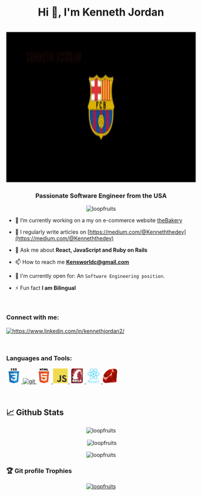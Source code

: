 <h1 align="center">Hi 👋, I'm Kenneth Jordan</h1>
<div align="center">
	<br>
	<a href="https://github.com/LoopFruits/LoopFruits/blob/main/Header.gif">
		<img src="Header.gif" width="800" height="400" alt="Kenneth Jordan Header">
	</a>
	<br>
</div>
<h3 align="center">Passionate Software Engineer from the USA</h3>

<p align="center"> <img src="https://komarev.com/ghpvc/?username=loopfruits&label=Profile%20views&color=red&style=flat" alt="loopfruits" /> </p>


- 🔭 I’m currently working on a my on e-commerce website [theBakery](https://github.com/LoopFruits/theBakery)

- 📝 I regularly write articles on [https://medium.com/@Kenneththedev](https://medium.com/@Kenneththedev)

- 💬 Ask me about **React, JavaScript and Ruby on Rails**

- 📫 How to reach me **Kensworldc@gmail.com**

- 💭 I'm currently open for: An `Software Engineering position`.

- ⚡ Fun fact **I am Bilingual**
<br>

<h3 align="left">Connect with me:</h3>
<p align="left">
<a href="https://www.linkedin.com/in/kennethjordan2/" target="blank"><img align="center" src="https://raw.githubusercontent.com/rahuldkjain/github-profile-readme-generator/master/src/images/icons/Social/linked-in-alt.svg" alt="https://www.linkedin.com/in/kennethjordan2/" height="30" width="40" /></a>
</p>

<br>

<h3 align="left">Languages and Tools:</h3>

<p align="left"> <a href="https://www.w3schools.com/css/" target="_blank" rel="noreferrer"> <img src="https://raw.githubusercontent.com/devicons/devicon/master/icons/css3/css3-original-wordmark.svg" alt="css3" width="40" height="40"/> </a> <a href="https://git-scm.com/" target="_blank" rel="noreferrer"> <img src="https://www.vectorlogo.zone/logos/git-scm/git-scm-icon.svg" alt="git" width="40" height="40"/> </a> <a href="https://www.w3.org/html/" target="_blank" rel="noreferrer"> <img src="https://raw.githubusercontent.com/devicons/devicon/master/icons/html5/html5-original-wordmark.svg" alt="html5" width="40" height="40"/> </a> <a href="https://developer.mozilla.org/en-US/docs/Web/JavaScript" target="_blank" rel="noreferrer"> <img src="https://raw.githubusercontent.com/devicons/devicon/master/icons/javascript/javascript-original.svg" alt="javascript" width="40" height="40"/> </a> <a href="https://rubyonrails.org" target="_blank" rel="noreferrer"> <img src="https://raw.githubusercontent.com/devicons/devicon/master/icons/rails/rails-original-wordmark.svg" alt="rails" width="40" height="40"/> </a> <a href="https://reactjs.org/" target="_blank" rel="noreferrer"> <img src="https://raw.githubusercontent.com/devicons/devicon/master/icons/react/react-original-wordmark.svg" alt="react" width="40" height="40"/> </a> <a href="https://www.ruby-lang.org/en/" target="_blank" rel="noreferrer"> <img src="https://raw.githubusercontent.com/devicons/devicon/master/icons/ruby/ruby-original.svg" alt="ruby" width="40" height="40"/> </a> </p>

<br>

## 📈 Github Stats

<p align="center"><img align="center" src="https://github-readme-stats.vercel.app/api/top-langs?username=loopfruits&theme=prussian&show_icons=true&locale=en&layout=compact" alt="loopfruits" /></p>

<p align="center">&nbsp;<img align="center" src="https://github-readme-stats.vercel.app/api?username=loopfruits&theme=algolia&show_icons=true&locale=en" alt="loopfruits" /></p>

<p align="center"><img align="center" src="https://github-readme-streak-stats.herokuapp.com/?user=loopfruits&theme=prussian" alt="loopfruits" /></p>

### :trophy: Git profile Trophies

<p align="center"> <a href="https://github.com/ryo-ma/github-profile-trophy"><img src="https://github-profile-trophy.vercel.app/?username=loopfruits&theme=algolia" alt="loopfruits" /></a> </p>
